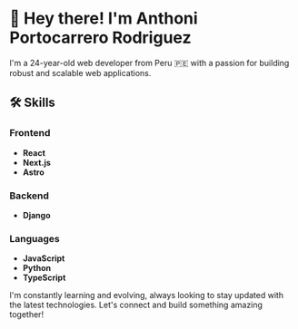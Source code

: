 # 👋 Hey there! I'm Anthoni Portocarrero Rodriguez

I'm a 24-year-old web developer from Peru 🇵🇪 with a passion for building robust and scalable web applications. 

## 🛠️ Skills

### Frontend
- **React**
- **Next.js**
- **Astro**

### Backend
- **Django**

### Languages
- **JavaScript**
- **Python**
- **TypeScript**

I'm constantly learning and evolving, always looking to stay updated with the latest technologies. Let's connect and build something amazing together!
